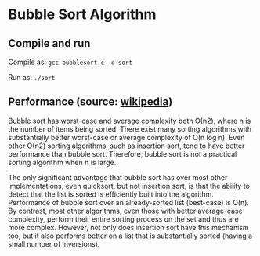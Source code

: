 # Bubble Sort Algorithm

## Compile and run

Compile as:
  `gcc bubblesort.c -o sort`

Run as:
  `./sort`

## Performance (source: [wikipedia](http://en.wikipedia.org/wiki/Bubble_sort#Performance))

Bubble sort has worst-case and average complexity both О(n2), where n is the number of items being sorted. There exist many sorting algorithms with substantially better worst-case or average complexity of O(n log n). Even other О(n2) sorting algorithms, such as insertion sort, tend to have better performance than bubble sort. Therefore, bubble sort is not a practical sorting algorithm when n is large.

The only significant advantage that bubble sort has over most other implementations, even quicksort, but not insertion sort, is that the ability to detect that the list is sorted is efficiently built into the algorithm. Performance of bubble sort over an already-sorted list (best-case) is O(n). By contrast, most other algorithms, even those with better average-case complexity, perform their entire sorting process on the set and thus are more complex. However, not only does insertion sort have this mechanism too, but it also performs better on a list that is substantially sorted (having a small number of inversions).
